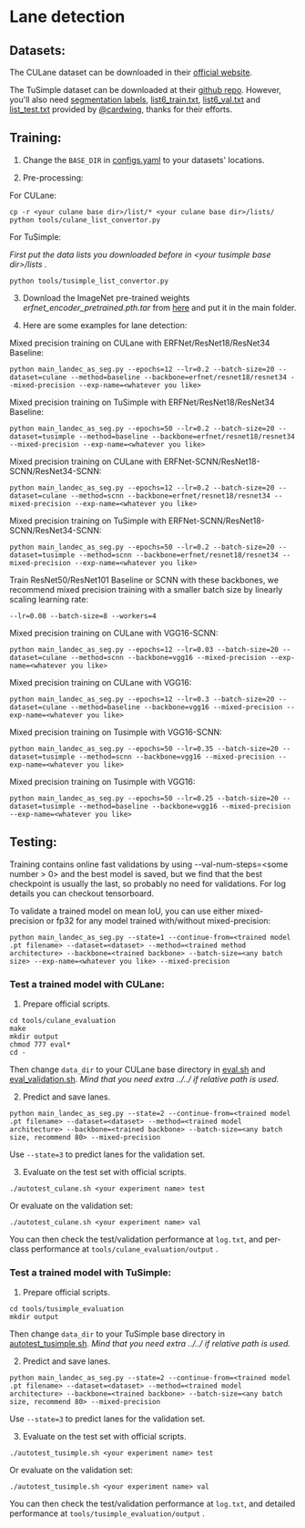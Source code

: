 # Lane detection

## Datasets: 

The CULane dataset can be downloaded in their [official website](https://xingangpan.github.io/projects/CULane.html).

The TuSimple dataset can be downloaded at their [github repo](https://github.com/TuSimple/tusimple-benchmark/issues/3). However, you'll also need [segmentation labels](https://drive.google.com/open?id=1LZDCnr79zuNH73NstZ8oIPDud0INCwb9), [list6_train.txt](https://github.com/cardwing/Codes-for-Lane-Detection/blob/master/ENet-TuSimple-Torch/list6/list6_train.txt), [list6_val.txt](https://github.com/cardwing/Codes-for-Lane-Detection/blob/master/ENet-TuSimple-Torch/list6/list6_val.txt) and [list_test.txt](https://github.com/cardwing/Codes-for-Lane-Detection/blob/master/ENet-TuSimple-Torch/list/list_test.txt) provided by [@cardwing](https://github.com/cardwing), thanks for their efforts.

## Training:

1. Change the `BASE_DIR` in [configs.yaml](configs.yaml) to your datasets' locations.

2. Pre-processing:

For CULane:

```
cp -r <your culane base dir>/list/* <your culane base dir>/lists/
python tools/culane_list_convertor.py
```

For TuSimple:

*First put the data lists you downloaded before in \<your tusimple base dir\>/lists .*

```
python tools/tusimple_list_convertor.py
```

3. Download the ImageNet pre-trained weights *erfnet_encoder_pretrained.pth.tar* from [here](https://github.com/Eromera/erfnet_pytorch/tree/master/trained_models) and put it in the main folder.

4. Here are some examples for lane detection:

Mixed precision training on CULane with ERFNet/ResNet18/ResNet34 Baseline:

```
python main_landec_as_seg.py --epochs=12 --lr=0.2 --batch-size=20 --dataset=culane --method=baseline --backbone=erfnet/resnet18/resnet34 --mixed-precision --exp-name=<whatever you like>
```

Mixed precision training on TuSimple with ERFNet/ResNet18/ResNet34 Baseline:

```
python main_landec_as_seg.py --epochs=50 --lr=0.2 --batch-size=20 --dataset=tusimple --method=baseline --backbone=erfnet/resnet18/resnet34 --mixed-precision --exp-name=<whatever you like>
```

Mixed precision training on CULane with ERFNet-SCNN/ResNet18-SCNN/ResNet34-SCNN:

```
python main_landec_as_seg.py --epochs=12 --lr=0.2 --batch-size=20 --dataset=culane --method=scnn --backbone=erfnet/resnet18/resnet34 --mixed-precision --exp-name=<whatever you like>
```

Mixed precision training on TuSimple with ERFNet-SCNN/ResNet18-SCNN/ResNet34-SCNN:

```
python main_landec_as_seg.py --epochs=50 --lr=0.2 --batch-size=20 --dataset=tusimple --method=scnn --backbone=erfnet/resnet18/resnet34 --mixed-precision --exp-name=<whatever you like>
```

Train ResNet50/ResNet101 Baseline or SCNN with these backbones, we recommend mixed precision training with a smaller batch size by linearly scaling learning rate:

```
--lr=0.08 --batch-size=8 --workers=4
```

Mixed precision training on CULane with VGG16-SCNN:

```
python main_landec_as_seg.py --epochs=12 --lr=0.03 --batch-size=20 --dataset=culane --method=scnn --backbone=vgg16 --mixed-precision --exp-name=<whatever you like>
```

Mixed precision training on CULane with VGG16:

```
python main_landec_as_seg.py --epochs=12 --lr=0.3 --batch-size=20 --dataset=culane --method=baseline --backbone=vgg16 --mixed-precision --exp-name=<whatever you like>
```

Mixed precision training on Tusimple with VGG16-SCNN:

```
python main_landec_as_seg.py --epochs=50 --lr=0.35 --batch-size=20 --dataset=tusimple --method=scnn --backbone=vgg16 --mixed-precision --exp-name=<whatever you like>
```

Mixed precision training on Tusimple with VGG16:

```
python main_landec_as_seg.py --epochs=50 --lr=0.25 --batch-size=20 --dataset=tusimple --method=baseline --backbone=vgg16 --mixed-precision --exp-name=<whatever you like>
```


## Testing:

Training contains online fast validations by using --val-num-steps=\<some number > 0\> and the best model is saved, but we find that the best checkpoint is usually the last, so probably no need for validations. For log details you can checkout tensorboard.

To validate a trained model on mean IoU, you can use either mixed-precision or fp32 for any model trained with/without mixed-precision:

```
python main_landec_as_seg.py --state=1 --continue-from=<trained model .pt filename> --dataset=<dataset> --method=<trained method architecture> --backbone=<trained backbone> --batch-size=<any batch size> --exp-name=<whatever you like> --mixed-precision
```

### Test a trained model with CULane:

1. Prepare official scripts.

```
cd tools/culane_evaluation
make
mkdir output
chmod 777 eval*
cd -
```

Then change `data_dir` to your CULane base directory in [eval.sh](tools/culane_evaluation/eval.sh) and [eval_validation.sh](tools/culane_evaluation/eval_validation.sh). *Mind that you need extra ../../ if relative path is used.*

2. Predict and save lanes.
   
```
python main_landec_as_seg.py --state=2 --continue-from=<trained model .pt filename> --dataset=<dataset> --method=<trained model architecture> --backbone=<trained backbone> --batch-size=<any batch size, recommend 80> --mixed-precision
```

Use `--state=3` to predict lanes for the validation set.

3. Evaluate on the test set with official scripts.

```
./autotest_culane.sh <your experiment name> test
```

Or evaluate on the validation set:

```
./autotest_culane.sh <your experiment name> val
```

You can then check the test/validation performance at `log.txt`, and per-class performance at `tools/culane_evaluation/output` .

### Test a trained model with TuSimple:

1. Prepare official scripts.

```
cd tools/tusimple_evaluation
mkdir output
```

Then change `data_dir` to your TuSimple base directory in [autotest_tusimple.sh](autotest_tusimple.sh). *Mind that you need extra ../../ if relative path is used.*

2. Predict and save lanes.
   
```
python main_landec_as_seg.py --state=2 --continue-from=<trained model .pt filename> --dataset=<dataset> --method=<trained model architecture> --backbone=<trained backbone> --batch-size=<any batch size, recommend 80> --mixed-precision
```

Use `--state=3` to predict lanes for the validation set.

3. Evaluate on the test set with official scripts.

```
./autotest_tusimple.sh <your experiment name> test
```

Or evaluate on the validation set:

```
./autotest_tusimple.sh <your experiment name> val
```

You can then check the test/validation performance at `log.txt`, and detailed performance at `tools/tusimple_evaluation/output` .

